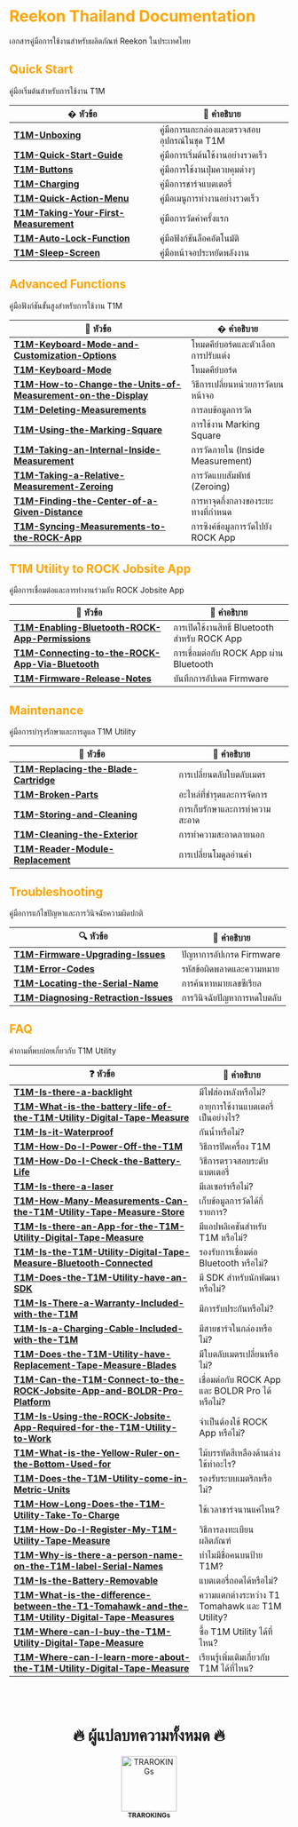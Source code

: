 # <span style="color: orange">Reekon Thailand Documentation</span>

เอกสารคู่มือการใช้งานสำหรับผลิตภัณฑ์ Reekon ในประเทศไทย

## <span style="color: orange">Quick Start</span>

คู่มือเริ่มต้นสำหรับการใช้งาน T1M

| � หัวข้อ                                                                                      | 📝 คำอธิบาย                                 |
| --------------------------------------------------------------------------------------------- | ------------------------------------------- |
| **[T1M-Unboxing](./Quick%20Start/T1M-Unboxing.md)**                                           | คู่มือการแกะกล่องและตรวจสอบอุปกรณ์ในชุด T1M |
| **[T1M-Quick-Start-Guide](./Quick%20Start/T1M-Quick-Start-Guide.md)**                         | คู่มือการเริ่มต้นใช้งานอย่างรวดเร็ว         |
| **[T1M-Buttons](./Quick%20Start/T1M-Buttons.md)**                                             | คู่มือการใช้งานปุ่มควบคุมต่างๆ              |
| **[T1M-Charging](./Quick%20Start/T1M-Charging.md)**                                           | คู่มือการชาร์จแบตเตอรี่                     |
| **[T1M-Quick-Action-Menu](./Quick%20Start/T1M-Quick-Action-Menu.md)**                         | คู่มือเมนูการทำงานอย่างรวดเร็ว              |
| **[T1M-Taking-Your-First-Measurement](./Quick%20Start/T1M-Taking-Your-First-Measurement.md)** | คู่มือการวัดค่าครั้งแรก                     |
| **[T1M-Auto-Lock-Function](./Quick%20Start/T1M-Auto-Lock-Function.md)**                       | คู่มือฟังก์ชันล็อคอัตโนมัติ                 |
| **[T1M-Sleep-Screen](./Quick%20Start/T1M-Sleep-Screen.md)**                                   | คู่มือหน้าจอประหยัดพลังงาน                  |

## <span style="color: orange">Advanced Functions</span>

คู่มือฟังก์ชันขั้นสูงสำหรับการใช้งาน T1M

| 📖 หัวข้อ                                                                                                                                            | � คำอธิบาย                          |
| ---------------------------------------------------------------------------------------------------------------------------------------------------- | ----------------------------------- |
| **[T1M-Keyboard-Mode-and-Customization-Options](./Advanced%20Functions/T1M-Keyboard-Mode-and-Customization-Options.md)**                             | โหมดคีย์บอร์ดและตัวเลือกการปรับแต่ง |
| **[T1M-Keyboard-Mode](./Advanced%20Functions/T1M-Keyboard-Mode.md)**                                                                                 | โหมดคีย์บอร์ด                       |
| **[T1M-How-to-Change-the-Units-of-Measurement-on-the-Display](./Advanced%20Functions/T1M-How-to-Change-the-Units-of-Measurement-on-the-Display.md)** | วิธีการเปลี่ยนหน่วยการวัดบนหน้าจอ   |
| **[T1M-Deleting-Measurements](./Advanced%20Functions/T1M-Deleting-Measurements.md)**                                                                 | การลบข้อมูลการวัด                   |
| **[T1M-Using-the-Marking-Square](./Advanced%20Functions/T1M-Using-the-Marking-Square.md)**                                                           | การใช้งาน Marking Square            |
| **[T1M-Taking-an-Internal-Inside-Measurement](./Advanced%20Functions/T1M-Taking-an-Internal-Inside-Measurement.md)**                                 | การวัดภายใน (Inside Measurement)    |
| **[T1M-Taking-a-Relative-Measurement-Zeroing](./Advanced%20Functions/T1M-Taking-a-Relative-Measurement-Zeroing.md)**                                 | การวัดแบบสัมพัทธ์ (Zeroing)         |
| **[T1M-Finding-the-Center-of-a-Given-Distance](./Advanced%20Functions/T1M-Finding-the-Center-of-a-Given-Distance.md)**                               | การหาจุดกึ่งกลางของระยะทางที่กำหนด  |
| **[T1M-Syncing-Measurements-to-the-ROCK-App](./Advanced%20Functions/T1M-Syncing-Measurements-to-the-ROCK-App.md)**                                   | การซิงค์ข้อมูลการวัดไปยัง ROCK App  |

## <span style="color: orange">T1M Utility to ROCK Jobsite App</span>

คู่มือการเชื่อมต่อและการทำงานร่วมกับ ROCK Jobsite App

| 📱 หัวข้อ                                                                                                                                       | 📝 คำอธิบาย                                   |
| ----------------------------------------------------------------------------------------------------------------------------------------------- | --------------------------------------------- |
| **[T1M-Enabling-Bluetooth-ROCK-App-Permissions](./T1M%20Utility%20to%20ROCK%20Jobsite%20App/T1M-Enabling-Bluetooth-ROCK-App-Permissions.md)**   | การเปิดใช้งานสิทธิ์ Bluetooth สำหรับ ROCK App |
| **[T1M-Connecting-to-the-ROCK-App-Via-Bluetooth](./T1M%20Utility%20to%20ROCK%20Jobsite%20App/T1M-Connecting-to-the-ROCK-App-Via-Bluetooth.md)** | การเชื่อมต่อกับ ROCK App ผ่าน Bluetooth       |
| **[T1M-Firmware-Release-Notes](./T1M%20Utility%20to%20ROCK%20Jobsite%20App/T1M-Firmware-Release-Notes.md)**                                     | บันทึกการอัปเดต Firmware                      |

## <span style="color: orange">Maintenance</span>

คู่มือการบำรุงรักษาและการดูแล T1M Utility

| 🔧 หัวข้อ                                                                                   | 📝 คำอธิบาย                   |
| ------------------------------------------------------------------------------------------- | ----------------------------- |
| **[T1M-Replacing-the-Blade-Cartridge](./Maintenance/T1M-Replacing-the-Blade-Cartridge.md)** | การเปลี่ยนตลับใบตลับเมตร      |
| **[T1M-Broken-Parts](./Maintenance/T1M-Broken-Parts.md)**                                   | อะไหล่ที่ชำรุดและการจัดการ    |
| **[T1M-Storing-and-Cleaning](./Maintenance/T1M-Storing-and-Cleaning.md)**                   | การเก็บรักษาและการทำความสะอาด |
| **[T1M-Cleaning-the-Exterior](./Maintenance/T1M-Cleaning-the-Exterior.md)**                 | การทำความสะอาดภายนอก          |
| **[T1M-Reader-Module-Replacement](./Maintenance/T1M-Reader-Module-Replacement.md)**         | การเปลี่ยนโมดูลอ่านค่า        |

## <span style="color: orange">Troubleshooting</span>

คู่มือการแก้ไขปัญหาและการวินิจฉัยความผิดปกติ

| 🔍 หัวข้อ                                                                                     | 📝 คำอธิบาย                 |
| --------------------------------------------------------------------------------------------- | --------------------------- |
| **[T1M-Firmware-Upgrading-Issues](./Troubleshooting/T1M-Firmware-Upgrading-Issues.md)**       | ปัญหาการอัปเกรด Firmware    |
| **[T1M-Error-Codes](./Troubleshooting/T1M-Error-Codes.md)**                                   | รหัสข้อผิดพลาดและความหมาย   |
| **[T1M-Locating-the-Serial-Name](./Troubleshooting/T1M-Locating-the-Serial-Name.md)**         | การค้นหาหมายเลขซีเรียล      |
| **[T1M-Diagnosing-Retraction-Issues](./Troubleshooting/T1M-Diagnosing-Retraction-Issues.md)** | การวินิจฉัยปัญหาการหดใบตลับ |

## <span style="color: orange">FAQ</span>

คำถามที่พบบ่อยเกี่ยวกับ T1M Utility

| ❓ หัวข้อ                                                                                                                                                                                                 | 📝 คำอธิบาย                                     |
| --------------------------------------------------------------------------------------------------------------------------------------------------------------------------------------------------------- | ----------------------------------------------- |
| **[T1M-Is-there-a-backlight](./FAQ/T1M-Is-there-a-backlight.md)**                                                                                                                                         | มีไฟส่องหลังหรือไม่?                            |
| **[T1M-What-is-the-battery-life-of-the-T1M-Utility-Digital-Tape-Measure](./FAQ/T1M-What-is-the-battery-life-of-the-T1M-Utility-Digital-Tape-Measure.md)**                                                 | อายุการใช้งานแบตเตอรี่เป็นอย่างไร?              |
| **[T1M-Is-it-Waterproof](./FAQ/T1M-Is-it-Waterproof.md)**                                                                                                                                                 | กันน้ำหรือไม่?                                  |
| **[T1M-How-Do-I-Power-Off-the-T1M](./FAQ/T1M-How-Do-I-Power-Off-the-T1M.md)**                                                                                                                             | วิธีการปิดเครื่อง T1M                           |
| **[T1M-How-Do-I-Check-the-Battery-Life](./FAQ/T1M-How-Do-I-Check-the-Battery-Life.md)**                                                                                                                   | วิธีการตรวจสอบระดับแบตเตอรี่                    |
| **[T1M-Is-there-a-laser](./FAQ/T1M-Is-there-a-laser.md)**                                                                                                                                                 | มีเลเซอร์หรือไม่?                               |
| **[T1M-How-Many-Measurements-Can-the-T1M-Utility-Tape-Measure-Store](./FAQ/T1M-How-Many-Measurements-Can-the-T1M-Utility-Tape-Measure-Store.md)**                                                         | เก็บข้อมูลการวัดได้กี่รายการ?                   |
| **[T1M-Is-there-an-App-for-the-T1M-Utility-Digital-Tape-Measure](./FAQ/T1M-Is-there-an-App-for-the-T1M-Utility-Digital-Tape-Measure.md)**                                                                 | มีแอปพลิเคชันสำหรับ T1M หรือไม่?                |
| **[T1M-Is-the-T1M-Utility-Digital-Tape-Measure-Bluetooth-Connected](./FAQ/T1M-Is-the-T1M-Utility-Digital-Tape-Measure-Bluetooth-Connected.md)**                                                           | รองรับการเชื่อมต่อ Bluetooth หรือไม่?           |
| **[T1M-Does-the-T1M-Utility-have-an-SDK](./FAQ/T1M-Does-the-T1M-Utility-have-an-SDK.md)**                                                                                                                 | มี SDK สำหรับนักพัฒนาหรือไม่?                   |
| **[T1M-Is-There-a-Warranty-Included-with-the-T1M](./FAQ/T1M-Is-There-a-Warranty-Included-with-the-T1M.md)**                                                                                               | มีการรับประกันหรือไม่?                          |
| **[T1M-Is-a-Charging-Cable-Included-with-the-T1M](./FAQ/T1M-Is-a-Charging-Cable-Included-with-the-T1M.md)**                                                                                               | มีสายชาร์จในกล่องหรือไม่?                       |
| **[T1M-Does-the-T1M-Utility-have-Replacement-Tape-Measure-Blades](./FAQ/T1M-Does-the-T1M-Utility-have-Replacement-Tape-Measure-Blades.md)**                                                               | มีใบตลับเมตรเปลี่ยนหรือไม่?                     |
| **[T1M-Can-the-T1M-Connect-to-the-ROCK-Jobsite-App-and-BOLDR-Pro-Platform](./FAQ/T1M-Can-the-T1M-Connect-to-the-ROCK-Jobsite-App-and-BOLDR-Pro-Platform.md)**                                             | เชื่อมต่อกับ ROCK App และ BOLDR Pro ได้หรือไม่? |
| **[T1M-Is-Using-the-ROCK-Jobsite-App-Required-for-the-T1M-Utility-to-Work](./FAQ/T1M-Is-Using-the-ROCK-Jobsite-App-Required-for-the-T1M-Utility-to-Work.md)**                                             | จำเป็นต้องใช้ ROCK App หรือไม่?                 |
| **[T1M-What-is-the-Yellow-Ruler-on-the-Bottom-Used-for](./FAQ/T1M-What-is-the-Yellow-Ruler-on-the-Bottom-Used-for.md)**                                                                                   | ไม้บรรทัดสีเหลืองด้านล่างใช้ทำอะไร?             |
| **[T1M-Does-the-T1M-Utility-come-in-Metric-Units](./FAQ/T1M-Does-the-T1M-Utility-come-in-Metric-Units.md)**                                                                                               | รองรับระบบเมตริกหรือไม่?                        |
| **[T1M-How-Long-Does-the-T1M-Utility-Take-To-Charge](./FAQ/T1M-How-Long-Does-the-T1M-Utility-Take-To-Charge.md)**                                                                                         | ใช้เวลาชาร์จนานแค่ไหน?                          |
| **[T1M-How-Do-I-Register-My-T1M-Utility-Tape-Measure](./FAQ/T1M-How-Do-I-Register-My-T1M-Utility-Tape-Measure.md)**                                                                                       | วิธีการลงทะเบียนผลิตภัณฑ์                       |
| **[T1M-Why-is-there-a-person-name-on-the-T1M-label-Serial-Names](./FAQ/T1M-Why-is-there-a-person-name-on-the-T1M-label-Serial-Names.md)**                                                                 | ทำไมมีชื่อคนบนป้าย T1M?                         |
| **[T1M-Is-the-Battery-Removable](./FAQ/T1M-Is-the-Battery-Removable.md)**                                                                                                                                 | แบตเตอรี่ถอดได้หรือไม่?                         |
| **[T1M-What-is-the-difference-between-the-T1-Tomahawk-and-the-T1M-Utility-Digital-Tape-Measures](./FAQ/T1M-What-is-the-difference-between-the-T1-Tomahawk-and-the-T1M-Utility-Digital-Tape-Measures.md)** | ความแตกต่างระหว่าง T1 Tomahawk และ T1M Utility? |
| **[T1M-Where-can-I-buy-the-T1M-Utility-Digital-Tape-Measure](./FAQ/T1M-Where-can-I-buy-the-T1M-Utility-Digital-Tape-Measure.md)**                                                                         | ซื้อ T1M Utility ได้ที่ไหน?                     |
| **[T1M-Where-can-I-learn-more-about-the-T1M-Utility-Digital-Tape-Measure](./FAQ/T1M-Where-can-I-learn-more-about-the-T1M-Utility-Digital-Tape-Measure.md)**                                               | เรียนรู้เพิ่มเติมเกี่ยวกับ T1M ได้ที่ไหน?       |

<br/>
<br/>
<h1 align="center"> ️🔥 ผู้แปลบทความทั้งหมด 🔥 </h1>

<p align="center">
    <a href="https://github.com/teamlove29" target="_blank" rel="noopener">
        <img src="https://avatars.githubusercontent.com/u/30404596?v=4" width="100" alt="TRAROKINGs"/><br />
        <sub><b>TRAROKINGs</b></sub>
    </a>
</p>
